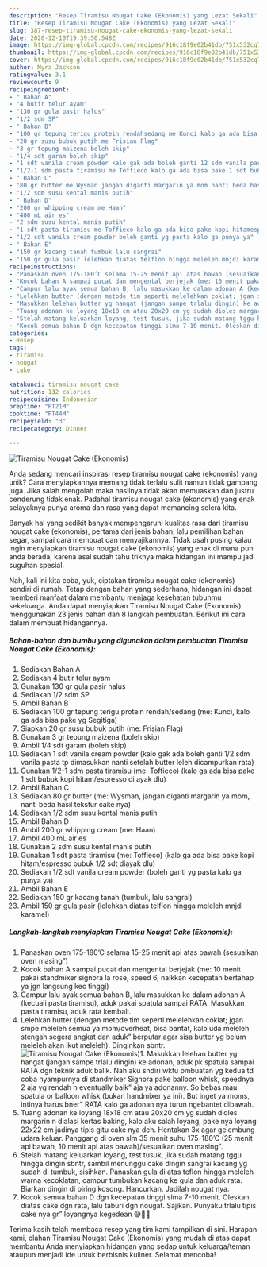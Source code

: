 ```yaml
---
description: "Resep Tiramisu Nougat Cake (Ekonomis) yang Lezat Sekali"
title: "Resep Tiramisu Nougat Cake (Ekonomis) yang Lezat Sekali"
slug: 387-resep-tiramisu-nougat-cake-ekonomis-yang-lezat-sekali
date: 2020-12-10T19:39:50.548Z
image: https://img-global.cpcdn.com/recipes/916c18f9e02b41db/751x532cq70/tiramisu-nougat-cake-ekonomis-foto-resep-utama.jpg
thumbnail: https://img-global.cpcdn.com/recipes/916c18f9e02b41db/751x532cq70/tiramisu-nougat-cake-ekonomis-foto-resep-utama.jpg
cover: https://img-global.cpcdn.com/recipes/916c18f9e02b41db/751x532cq70/tiramisu-nougat-cake-ekonomis-foto-resep-utama.jpg
author: Myra Jackson
ratingvalue: 3.1
reviewcount: 9
recipeingredient:
- " Bahan A"
- "4 butir telur ayam"
- "130 gr gula pasir halus"
- "1/2 sdm SP"
- " Bahan B"
- "100 gr tepung terigu protein rendahsedang me Kunci kalo ga ada bisa pake yg Segitiga"
- "20 gr susu bubuk putih me Frisian Flag"
- "3 gr tepung maizena boleh skip"
- "1/4 sdt garam boleh skip"
- "1 sdt vanila cream powder kalo gak ada boleh ganti 12 sdm vanila pasta tp dimasukkan nanti setelah butter leleh dicampurkan rata"
- "1/2-1 sdm pasta tiramisu me Toffieco kalo ga ada bisa pake 1 sdt bubuk kopi hitamespresso di ayak dlu"
- " Bahan C"
- "80 gr butter me Wysman jangan diganti margarin ya mom nanti beda hasil tekstur cake nya"
- "1/2 sdm susu kental manis putih"
- " Bahan D"
- "200 gr whipping cream me Haan"
- "400 mL air es"
- "2 sdm susu kental manis putih"
- "1 sdt pasta tiramisu me Toffieco kalo ga ada bisa pake kopi hitamespresso bubuk 12 sdt diayak dlu"
- "1/2 sdt vanila cream powder boleh ganti yg pasta kalo ga punya ya"
- " Bahan E"
- "150 gr kacang tanah tumbuk lalu sangrai"
- "150 gr gula pasir lelehkan diatas telflon hingga meleleh mnjdi karamel"
recipeinstructions:
- "Panaskan oven 175-180’C selama 15-25 menit api atas bawah (sesuaikan oven masing”)"
- "Kocok bahan A sampai pucat dan mengental berjejak (me: 10 menit pakai standmixer signora la rose, speed 6, naikkan kecepatan bertahap ya jgn langsung kec tinggi)"
- "Campur lalu ayak semua bahan B, lalu masukkan ke dalam adonan A (kecuali pasta tiramisu), aduk pakai spatula sampai RATA. Masukkan pasta tiramisu, aduk rata kembali."
- "Lelehkan butter (dengan metode tim seperti melelehkan coklat; jgan smpe meleleh semua ya mom/overheat, bisa bantat, kalo uda meleleh stengah segera angkat dan aduk” berputar agar sisa butter yg belum meleleh akan ikut meleleh). Dinginkan sbntr."
- "Masukkan lelehan butter yg hangat (jangan sampe trlalu dingin) ke adonan, aduk pk spatula sampai RATA dgn teknik aduk balik. Nah aku sndiri wktu pmbuatan yg kedua td coba nyampurnya di standmixer Signora pake balloon whisk, speednya 2 aja yg rendah n eventually baik” aja ya adonanny. So bebas mau spatula or balloon whisk (bukan handmixer ya ini). But inget ya moms, intinya harus bner” RATA kalo ga adonan nya turun ngebantet dibawah."
- "Tuang adonan ke loyang 18x18 cm atau 20x20 cm yg sudah dioles margarin n dialasi kertas baking, kalo aku salah loyang, pake nya loyang 22x22 cm jadinya tipis gitu cake nya deh. Hentakan 3x agar gelembung udara keluar. Panggang di oven slm 35 menit suhu 175-180’C (25 menit api bawah, 10 menit api atas bawah)/sesuaikan oven masing”."
- "Stelah matang keluarkan loyang, test tusuk, jika sudah matang tggu hingga dingin sbntr, sambil menunggu cake dingin sangrai kacang yg sudah di tumbuk, sisihkan. Panaskan gula di atas teflon hingga meleleh warna kecoklatan, campur tumbukan kacang ke gula dan aduk rata. Biarkan dingin di piring kosong. Hancurkan. Jadilah nougat nya."
- "Kocok semua bahan D dgn kecepatan tinggi slma 7-10 menit. Oleskan diatas cake dgn rata, lalu taburi dgn nougat. Sajikan. Punyaku trlalu tipis cake nya gr” loyangnya kegedean 😅🙏🏻"
categories:
- Resep
tags:
- tiramisu
- nougat
- cake

katakunci: tiramisu nougat cake 
nutrition: 132 calories
recipecuisine: Indonesian
preptime: "PT21M"
cooktime: "PT44M"
recipeyield: "3"
recipecategory: Dinner

---
```



![Tiramisu Nougat Cake (Ekonomis)](https://img-global.cpcdn.com/recipes/916c18f9e02b41db/751x532cq70/tiramisu-nougat-cake-ekonomis-foto-resep-utama.jpg)

Anda sedang mencari inspirasi resep tiramisu nougat cake (ekonomis) yang unik? Cara menyiapkannya memang tidak terlalu sulit namun tidak gampang juga. Jika salah mengolah maka hasilnya tidak akan memuaskan dan justru cenderung tidak enak. Padahal tiramisu nougat cake (ekonomis) yang enak selayaknya punya aroma dan rasa yang dapat memancing selera kita.

Banyak hal yang sedikit banyak mempengaruhi kualitas rasa dari tiramisu nougat cake (ekonomis), pertama dari jenis bahan, lalu pemilihan bahan segar, sampai cara membuat dan menyajikannya. Tidak usah pusing kalau ingin menyiapkan tiramisu nougat cake (ekonomis) yang enak di mana pun anda berada, karena asal sudah tahu triknya maka hidangan ini mampu jadi suguhan spesial.




Nah, kali ini kita coba, yuk, ciptakan tiramisu nougat cake (ekonomis) sendiri di rumah. Tetap dengan bahan yang sederhana, hidangan ini dapat memberi manfaat dalam membantu menjaga kesehatan tubuhmu sekeluarga. Anda dapat menyiapkan Tiramisu Nougat Cake (Ekonomis) menggunakan 23 jenis bahan dan 8 langkah pembuatan. Berikut ini cara dalam membuat hidangannya.

<!--inarticleads1-->

##### Bahan-bahan dan bumbu yang digunakan dalam pembuatan Tiramisu Nougat Cake (Ekonomis):

1. Sediakan  Bahan A
1. Sediakan 4 butir telur ayam
1. Gunakan 130 gr gula pasir halus
1. Sediakan 1/2 sdm SP
1. Ambil  Bahan B
1. Sediakan 100 gr tepung terigu protein rendah/sedang (me: Kunci, kalo ga ada bisa pake yg Segitiga)
1. Siapkan 20 gr susu bubuk putih (me: Frisian Flag)
1. Gunakan 3 gr tepung maizena (boleh skip)
1. Ambil 1/4 sdt garam (boleh skip)
1. Sediakan 1 sdt vanila cream powder (kalo gak ada boleh ganti 1/2 sdm vanila pasta tp dimasukkan nanti setelah butter leleh dicampurkan rata)
1. Gunakan 1/2-1 sdm pasta tiramisu (me: Toffieco) (kalo ga ada bisa pake 1 sdt bubuk kopi hitam/espresso di ayak dlu)
1. Ambil  Bahan C
1. Sediakan 80 gr butter (me: Wysman, jangan diganti margarin ya mom, nanti beda hasil tekstur cake nya)
1. Sediakan 1/2 sdm susu kental manis putih
1. Ambil  Bahan D
1. Ambil 200 gr whipping cream (me: Haan)
1. Ambil 400 mL air es
1. Gunakan 2 sdm susu kental manis putih
1. Gunakan 1 sdt pasta tiramisu (me: Toffieco) (kalo ga ada bisa pake kopi hitam/espresso bubuk 1/2 sdt diayak dlu)
1. Sediakan 1/2 sdt vanila cream powder (boleh ganti yg pasta kalo ga punya ya)
1. Ambil  Bahan E
1. Sediakan 150 gr kacang tanah (tumbuk, lalu sangrai)
1. Ambil 150 gr gula pasir (lelehkan diatas telflon hingga meleleh mnjdi karamel)




<!--inarticleads2-->

##### Langkah-langkah menyiapkan Tiramisu Nougat Cake (Ekonomis):

1. Panaskan oven 175-180’C selama 15-25 menit api atas bawah (sesuaikan oven masing”)
1. Kocok bahan A sampai pucat dan mengental berjejak (me: 10 menit pakai standmixer signora la rose, speed 6, naikkan kecepatan bertahap ya jgn langsung kec tinggi)
1. Campur lalu ayak semua bahan B, lalu masukkan ke dalam adonan A (kecuali pasta tiramisu), aduk pakai spatula sampai RATA. Masukkan pasta tiramisu, aduk rata kembali.
1. Lelehkan butter (dengan metode tim seperti melelehkan coklat; jgan smpe meleleh semua ya mom/overheat, bisa bantat, kalo uda meleleh stengah segera angkat dan aduk” berputar agar sisa butter yg belum meleleh akan ikut meleleh). Dinginkan sbntr.
<img src="//assets-global.cpcdn.com/assets/icons/button_play-2c75c40dde080a61004c1f40b05d8f140eaff45d7e9e6481dc71c63d2e7c4909.png" alt="Tiramisu Nougat Cake (Ekonomis)">1. Masukkan lelehan butter yg hangat (jangan sampe trlalu dingin) ke adonan, aduk pk spatula sampai RATA dgn teknik aduk balik. Nah aku sndiri wktu pmbuatan yg kedua td coba nyampurnya di standmixer Signora pake balloon whisk, speednya 2 aja yg rendah n eventually baik” aja ya adonanny. So bebas mau spatula or balloon whisk (bukan handmixer ya ini). But inget ya moms, intinya harus bner” RATA kalo ga adonan nya turun ngebantet dibawah.
1. Tuang adonan ke loyang 18x18 cm atau 20x20 cm yg sudah dioles margarin n dialasi kertas baking, kalo aku salah loyang, pake nya loyang 22x22 cm jadinya tipis gitu cake nya deh. Hentakan 3x agar gelembung udara keluar. Panggang di oven slm 35 menit suhu 175-180’C (25 menit api bawah, 10 menit api atas bawah)/sesuaikan oven masing”.
1. Stelah matang keluarkan loyang, test tusuk, jika sudah matang tggu hingga dingin sbntr, sambil menunggu cake dingin sangrai kacang yg sudah di tumbuk, sisihkan. Panaskan gula di atas teflon hingga meleleh warna kecoklatan, campur tumbukan kacang ke gula dan aduk rata. Biarkan dingin di piring kosong. Hancurkan. Jadilah nougat nya.
1. Kocok semua bahan D dgn kecepatan tinggi slma 7-10 menit. Oleskan diatas cake dgn rata, lalu taburi dgn nougat. Sajikan. Punyaku trlalu tipis cake nya gr” loyangnya kegedean 😅🙏🏻




Terima kasih telah membaca resep yang tim kami tampilkan di sini. Harapan kami, olahan Tiramisu Nougat Cake (Ekonomis) yang mudah di atas dapat membantu Anda menyiapkan hidangan yang sedap untuk keluarga/teman ataupun menjadi ide untuk berbisnis kuliner. Selamat mencoba!
